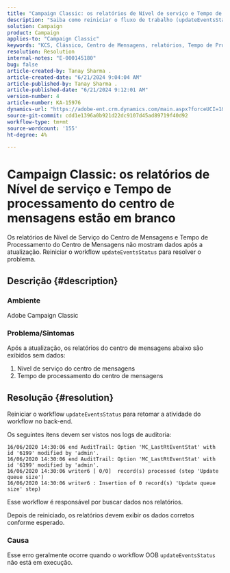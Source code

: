 ```yaml
---
title: "Campaign Classic: os relatórios de Nível de serviço e Tempo de processamento do centro de mensagens estão em branco"
description: "Saiba como reiniciar o fluxo de trabalho (updateEventsStatus) para retomar a atividade de fluxo de trabalho de back-end no Campaign Classic."
solution: Campaign
product: Campaign
applies-to: "Campaign Classic"
keywords: "KCS, Clássico, Centro de Mensagens, relatórios, Tempo de Processamento, Nível de Serviço, Campanha, updateEventsStatus"
resolution: Resolution
internal-notes: "E-000145180"
bug: false
article-created-by: Tanay Sharma .
article-created-date: "6/21/2024 9:04:04 AM"
article-published-by: Tanay Sharma .
article-published-date: "6/21/2024 9:12:01 AM"
version-number: 4
article-number: KA-15976
dynamics-url: "https://adobe-ent.crm.dynamics.com/main.aspx?forceUCI=1&pagetype=entityrecord&etn=knowledgearticle&id=1c26fb30-ad2f-ef11-840a-000d3a5b439f"
source-git-commit: cdd1e1396a0b921d22dc9107d45ad89719f40d92
workflow-type: tm+mt
source-wordcount: '155'
ht-degree: 4%

---
```


# Campaign Classic: os relatórios de Nível de serviço e Tempo de processamento do centro de mensagens estão em branco


Os relatórios de Nível de Serviço do Centro de Mensagens e Tempo de Processamento do Centro de Mensagens não mostram dados após a atualização. Reiniciar o workflow `updateEventsStatus` para resolver o problema.

## Descrição {#description}


### Ambiente

Adobe Campaign Classic



### Problema/Sintomas

Após a atualização, os relatórios do centro de mensagens abaixo são exibidos sem dados:

1. Nível de serviço do centro de mensagens
2. Tempo de processamento do centro de mensagens



## Resolução {#resolution}


Reiniciar o workflow `updateEventsStatus` para retomar a atividade do workflow no back-end.

Os seguintes itens devem ser vistos nos logs de auditoria:


```
16/06/2020 14:30:06 end AuditTrail: Option 'MC_LastRtEventStat' with id '6199' modified by 'admin'.
16/06/2020 14:30:06 end AuditTrail: Option 'MC_LastRtEventStat' with id '6199' modified by 'admin'.
16/06/2020 14:30:06 writer6 [ 0/0]  record(s) processed (step 'Update queue size')
16/06/2020 14:30:06 writer6 : Insertion of 0 record(s) 'Update queue size' step)
```


Esse workflow é responsável por buscar dados nos relatórios.

Depois de reiniciado, os relatórios devem exibir os dados corretos conforme esperado.

### Causa

Esse erro geralmente ocorre quando o workflow OOB `updateEventsStatus` não está em execução.

